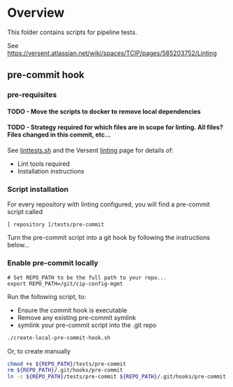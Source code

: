 # Overview

This folder contains scripts for pipeline tests. 

See https://versent.atlassian.net/wiki/spaces/TCIP/pages/585203752/Linting

## pre-commit hook

### pre-requisites
#### TODO - Move the scripts to docker to remove local dependencies
#### TODO - Strategy required for which files are in scope for linting. All files? Files changed in this commit, etc...

See [linttests.sh](./linttests.sh) and the Versent [linting](https://versent.atlassian.net/wiki/spaces/TCIP/pages/585203752/Linting#Linting-LintingonGITrepositories) page for details of:
+ Lint tools required
+ Installation instructions

### Script installation
For every repository with linting configured, you will find a pre-commit script called  

```
[ repository ]/tests/pre-commit
```

Turn the pre-commit script into a git hook by following the instructions below...

### Enable pre-commit locally
```
# Set REPO_PATH to be the full path to your repo... 
export REPO_PATH=/git/cip-config-mgmt
```

Run the following script, to:
+ Ensure the commit hook is executable
+ Remove any existing pre-commit symlink
+ symlink your pre-commit script into the .git repo

```bash
./create-local-pre-commit-hook.sh
```

Or, to create manually
```bash
chmod +x ${REPO_PATH}/tests/pre-commit
rm ${REPO_PATH}/.git/hooks/pre-commit
ln -s ${REPO_PATH}/tests/pre-commit ${REPO_PATH}/.git/hooks/pre-commit

```
